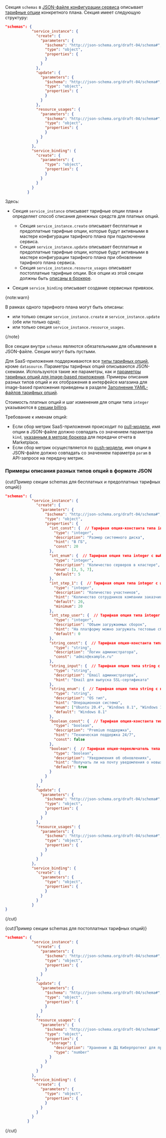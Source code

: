 Секция `schemas` в [JSON-файле конфигурации сервиса](../../../manage-saas-apps/saas-add#service_config) описывает [тарифные опции](/ru/tools-for-using-services/vendor-account/manage-apps/concepts/about#xaas_option_types) конкретного плана. Секция имеет следующую структуру:

```json
"schemas": {
            "service_instance": {
              "create": {
                "parameters": {
                  "$schema": "http://json-schema.org/draft-04/schema#",
                  "type": "object",
                  "properties": {
                  }
                }
              },
              "update": {
                "parameters": {
                  "$schema": "http://json-schema.org/draft-04/schema#",
                  "type": "object",
                  "properties": {
                  }
                }
              },
              "resource_usages": {
                "parameters": {
                  "$schema": "http://json-schema.org/draft-04/schema#",
                  "type": "object",
                  "properties": {
                  }
                }
              }
            },
            "service_binding": {
              "create": {
                "parameters": {
                  "type": "object",
                  "properties": {
                  }
                }
              }
            }
          }
```

Здесь:

* Секция `service_instance` описывает тарифные опции плана и определяет способ списания денежных средств для платных опций.

  * Секция `service_instance.create` описывает бесплатные и предоплатные тарифные опции, которые будут активными в мастере конфигурации тарифного плана при подключении сервиса.
  * Секция `service_instance.update` описывает бесплатные и предоплатные тарифные опции, которые будут активными в мастере конфигурации тарифного плана при обновлении тарифного плана сервиса.
  * Секция `service_instance.resource_usages` описывает постоплатные тарифные опции. Все опции из этой секции должны быть [описаны в брокере](../../../manage-saas-apps/saas-add#saas_broker).

* Секция `service_binding` описывает создание сервисных привязок.

{note:warn}

В рамках одного тарифного плана могут быть описаны:

* или только секции `service_instance.create` и `service_instance.update` (обе или только одна);
* или только секция `service_instance.resource_usages`.

{/note}

Все секции внутри `schemas` являются обязательными для объявления в JSON-файле. Секции могут быть пустыми.

Для SaaS-приложения поддерживаются все [типы тарифных опций](/ru/tools-for-using-services/vendor-account/manage-apps/concepts/about#xaas_option_types), кроме `datasource`. Параметры тарифных опций описываются JSON-схемами. Используются такие же параметры, как и [параметры тарифных опций для image-based приложения](/ru/tools-for-using-services/vendor-account/manage-apps/ibservice_add/ibservice_configure/iboption#iboption_schema). Примеры описания разных типов опций и их отображения в интерфейсе магазина для image-based приложения приведены в разделе [Заполнение YAML-файлов тарифных опций](/ru/tools-for-using-services/vendor-account/manage-apps/ibservice_add/ibservice_configure/ibopt_fill_in).

Стоимость платных опций и шаг изменения для опции типа `integer` указываются в [секции billing](../billing-section).

Требование к именам опций:

* Если сбор метрик SaaS-приложения происходит по [pull-модели](/ru/docs/tools-for-using-services/vendor-account/manage-apps/concepts/about#billing_pull), имя опции в JSON-файле должно совпадать co значением параметра `kind`, [указанным в методе брокера](../../../manage-saas-apps/saas-add#saas_broker) для передачи отчета в Marketplace.
* Если сбор метрик осуществляется по [push-модели](/ru/tools-for-using-services/vendor-account/manage-apps/concepts/about#billing_push), имя опции в JSON-файле должно совпадать co значением параметра `param` в API-запросе на передачу метрик.

### Примеры описания разных типов опций в формате JSON

{cut(Пример секции schemas для бесплатных и предоплатных тарифных опций)}

```json
"schemas": {
            "service_instance": {
              "create": {
                "parameters": {
                  "$schema": "http://json-schema.org/draft-04/schema#",
                  "type": "object",
                  "properties": {
                    "int_const": {  // Тарифная опция-константа типа integer
                      "type": "integer",
                      "description": "Размер системного диска",
                      "hint": "В ГБ",
                      "const": 20
                    },
                    "int_enum": {  // Тарифная опция типа integer с выбором значения из списка
                      "type": "integer",
                      "description": "Количество серверов в кластере",
                      "enum": [3, 5, 7],
                      "default": 5
                    },
                    "int_step_1": {  // Тарифная опция типа integer с шагом изменения 1
                      "type": "integer",
                      "description": "Количество участников",
                      "hint": "Количество сотрудников компании заказчика, которые могут использовать инфраструктуру тестирования и обрабатывать отчеты от тестировщиков VK Testers.",
                      "default": 20,
                      "minimum": 20
                    },
                    "int_step_user": {  // Тарифная опция типа integer с шагом изменения, заданным в секции billing
                      "type": "integer",
                      "description": "Объем загружаемых сборок",
                      "hint": "На платформу можно загружать тестовые сборки приложений для раздачи сотрудникам заказчика и тестировщикам VK Testers. Чем больше хранилище, тем больше версий ваших продуктов можно сохранять на платформе тестирования. Поддерживаемые платформы: iOS, Android, Windows, MacOS, Linux.",
                      "default": 0
                    },
                    "string_const": {  // Тарифная опция-константа типа string
                      "type": "string",
                      "description": "Логин администратора",
                      "const": "admin@example.ru"
                    },
                    "string_input": {  // Тарифная опция типа string с вводом значения
                      "type": "string",
                      "description": "Email администратора",
                      "hint": "Email для выпуска SSL-сертификата"
                    },
                    "string_enum": {  // Тарифная опция типа string с выбором значения из списка
                      "type": "string",
                      "description": "OS тип",
                      "hint": "Операционная система",
                      "enum": ["Ubuntu 20.4", "Windows 8.1", "Windows 10"],
                      "default": "Windows 8.1"
                    },
                    "boolean_const": {  // Тарифная опция-константа типа boolean
                      "type": "boolean",
                      "description": "Premium поддержка",
                      "hint": "Техническая поддержка 24/7",
                      "const": false
                    },
                    "boolean": {  // Тарифная опция-переключатель типа boolean
                      "type": "boolean",
                      "description": "Уведомления об обновлениях",
                      "hint": "Получать ли на почту уведомления о новых версиях сервиса.",
                      "default": true
                    }
                  }
                }
              },
              "update": {
                "parameters": {
                  "$schema": "http://json-schema.org/draft-04/schema#",
                  "type": "object",
                  "properties": {
                  }
                }
              },
              "resource_usages": {
                "parameters": {
                  "$schema": "http://json-schema.org/draft-04/schema#",
                  "type": "object",
                  "properties": {
                  }
                }
              }
            },
            "service_binding": {
              "create": {
                "parameters": {
                  "type": "object",
                  "properties": {
                  }
                }
              }
            }
}
```

{/cut}

{cut(Пример секции schemas для постоплатных тарифных опций)}

```json
"schemas": {
            "service_instance": {
              "create": {
                "parameters": {
                  "$schema": "http://json-schema.org/draft-04/schema#",
                  "type": "object",
                  "properties": {
                  }
                }
              },
              "update": {
                "parameters": {
                  "$schema": "http://json-schema.org/draft-04/schema#",
                  "type": "object",
                  "properties": {
                  }
                }
              },
              "resource_usages": {
                "parameters": {
                  "$schema": "http://json-schema.org/draft-04/schema#",
                  "type": "object",
                  "properties": {
                    "storage": {
                      "description": "Хранение в ДЦ Киберпротект для продуктов Бэкап Облачный",
                      "type": "number"
                    }
                  }
                }
              }
            },
            "service_binding": {
              "create": {
                "parameters": {
                  "type": "object",
                  "properties": {
                  }
                }
              }
            }
          }
```

{/cut}
